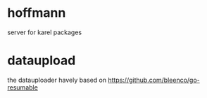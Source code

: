 # hoffmann
server for karel packages


# dataupload
the datauploader havely based on https://github.com/bleenco/go-resumable